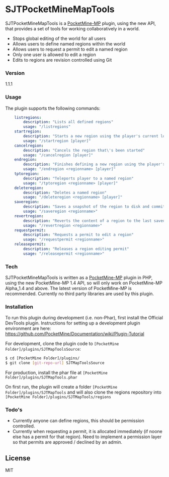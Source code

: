 # SJTPocketMineMapTools

SJTPocketMineMapTools is a [PocketMine-MP] plugin, using the new API, that provides a set of tools for working collaboratively in a world.

  - Stops global editing of the world for all users
  - Allows users to define named regions within the world
  - Allows users to request a permit to edit a named region
  - Only one user is allowed to edit a region
  - Edits to regions are revision controlled using Git

### Version
1.1.1

### Usage

The plugin supports the following commands:

```yaml
    listregions:
        description: "Lists all defined regions"
        usage: "/listregions"
    startregion:
        description: "Starts a new region using the player's current location"
        usage: "/startregion [player]"
    cancelregion:
        description: "Cancels the region that\'s been started"
        usage: "/cancelregion [player]"
    endregion:
        description: "Finishes defining a new region using the player's current location, specifying the region name"
        usage: "/endregion <regionname> [player]"
    tptoregion:
        description: "Teleports player to a named region"
        usage: "/tptoregion <regionname> [player]"
    deleteregion:
        description: "Deletes a named region"
        usage: "/deleteregion <regionname> [player]"
    saveregion:
        description: "Saves a snapshot of the region to disk and commits a revision"
        usage: "/saveregion <regionname>"
    revertregion:
        description: "Reverts the content of a region to the last saved version"
        usage: "/revertregion <regionname>"
    requestpermit:
        description: "Requests a permit to edit a region"
        usage: "/requestpermit <regionname>"
    releasepermit:
        description: "Releases a region editing permit"
        usage: "/releasepermit <regionname>"
```

### Tech

SJTPocketMineMapTools is written as a [PocketMine-MP] plugin in PHP, using the new PocketMine-MP 1.4 API, so will only work on PocketMine-MP Alpha_1.4 and above.  The latest version of PocketMine-MP is recommended.  Currently no third party libraries are used by this plugin.

### Installation

To run this plugin during development (i.e. non-Phar), first install the Official DevTools plugin. Instructions for setting up a development plugin environment are here: https://github.com/PocketMine/Documentation/wiki/Plugin-Tutorial

For development, clone the plugin code to `[PocketMine Folder]/plugins/SJTMapToolsSource`:

```sh
$ cd [PocketMine Folder]/plugins/
$ git clone [git-repo-url] SJTMapToolsSource
```

For production, install the phar file at `[PocketMine Folder]/plugins/SJTMapTools.phar`

On first run, the plugin will create a folder `[PocketMine Folder]/plugins/SJTMapTools` and will also clone the regions repository into `[PocketMine Folder]/plugins/SJTMapTools/regions`


### Todo's

 - Currently anyone can define regions, this should be permission controlled.
 - Currently when requesting a permit, it is allocated immediately (if noone else has a permit for that region).  Need to implement a permission layer so that permits are approved / declined by an admin.


License
----

MIT


[PocketMine-MP]:http://www.pocketmine.net/
